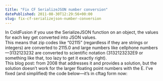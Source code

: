 ```yaml
---
title: "Fix CF SerializeJSON number conversion"
datePublished: 2011-08-30T12:29:56+00:00
slug: fix-cf-serializejson-number-conversion
---
```

<p>In ColdFusion if you use the SerializeJSON function on an object, the values for each key get converted into JSON values.<br />
This means that zip codes like &#8220;02115&#8221; (regardless if they are strings or integers) are converted to 2115.0 and large numbers like cellphone numbers&mdash;3132123232 are converted to scientific notation (3132123232E9 or something like that, too lazy to get it exactly right).<br />
This blog post: <a href="http://craigkaminsky.blogspot.com/2008/11/coldfusion-serializejson-gotcha.html"></a> from 2008 that addresses it and provides a solution, but the solution doesn&#8217;t work for the larger floating point numbers with the E. I&#8217;ve fixed (and simplified) the code below&mdash;it&#8217;s in cftag form now:</p>
<p><script src="https://gist.github.com/davidosomething/da5acad29f4434e59eef.js"></script></p>

